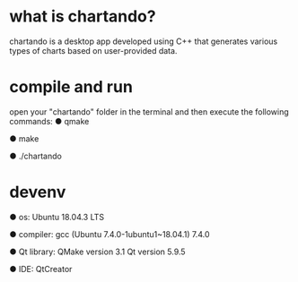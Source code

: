 # what is chartando?
chartando is a desktop app developed using C++ that generates various types of charts based on user-provided data.

# compile and run
open your "chartando" folder in the terminal and then execute the following commands:
  ● qmake
  
  ● make
  
  ● ./chartando

# devenv
  ● os: Ubuntu 18.04.3 LTS
  
  ● compiler: gcc (Ubuntu 7.4.0-1ubuntu1~18.04.1) 7.4.0
  
  ● Qt library: QMake version 3.1 Qt version 5.9.5
  
  ● IDE: QtCreator
